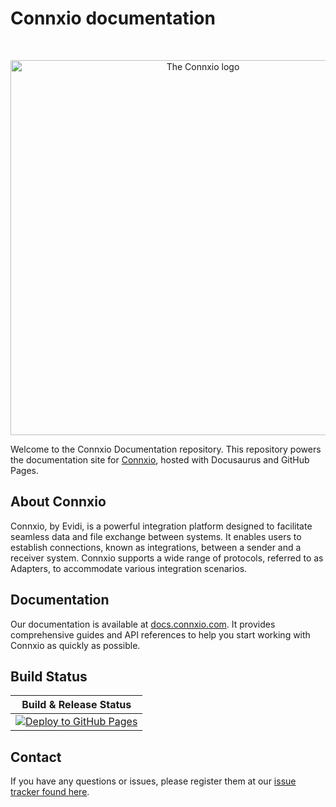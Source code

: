 # Connxio documentation

<br>
<p align="center" >
    <picture>
      <img alt="The Connxio logo" src="https://i.imgur.com/GfRL9b7.png" width="600">
    </picture>
</p>

Welcome to the Connxio Documentation repository. This repository powers the documentation site for [Connxio](https://www.evidi.com/produkter/connxio), hosted with Docusaurus and GitHub Pages.

## About Connxio

Connxio, by Evidi, is a powerful integration platform designed to facilitate seamless data and file exchange between systems. It enables users to establish connections, known as integrations, between a sender and a receiver system. Connxio supports a wide range of protocols, referred to as Adapters, to accommodate various integration scenarios.

## Documentation

Our documentation is available at [docs.connxio.com](https://connxio.github.io/docs). It provides comprehensive guides and API references to help you start working with Connxio as quickly as possible.

## Build Status

| Build & Release Status                                                                                                                                                                            |
| ------------------------------------------------------------------------------------------------------------------------------------------------------------------------------------------------- |
| [![Deploy to GitHub Pages](https://github.com/connxio/docs/actions/workflows/deploy-to-github-pages.yml/badge.svg)](https://github.com/connxio/docs/actions/workflows/deploy-to-github-pages.yml) |

## Contact

If you have any questions or issues, please register them at our [issue tracker found here](https://github.com/connxio/connxio).
